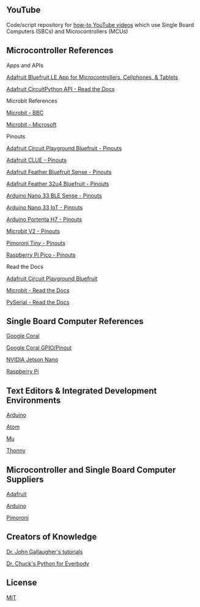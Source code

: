 ## YouTube

Code/script repository for [how-to YouTube videos](https://www.youtube.com/channel/UCDuWq2wFqeVII1KC7grySRg) which use Single Board Computers (SBCs) and Microcontrollers (MCUs)

## Microcontroller References

Apps and APIs

  [Adafruit Bluefruit LE App for Microcontrollers, Cellphones, & Tablets](https://learn.adafruit.com/bluefruit-le-connect)
  
  [Adafruit CircuitPython API - Read the Docs](https://docs.circuitpython.org/en/latest/docs/index.html)

Microbit References

  [Microbit - BBC](https://microbit.org)

  [Microbit - Microsoft](https://makecode.microbit.org)

Pinouts

  [Adafruit Circuit Playground Bluefruit - Pinouts](https://github.com/AnchorageBot/YouTube/blob/master/pinoutCPB.pdf)

  [Adafruit CLUE - Pinouts](https://github.com/AnchorageBot/YouTube/blob/master/pinoutCLUE.pdf)

  [Adafruit Feather Bluefruit Sense - Pinouts](https://github.com/AnchorageBot/YouTube/blob/master/pinoutFeatherSense.pdf)

  [Adafruit Feather 32u4 Bluefruit - Pinouts](https://github.com/AnchorageBot/YouTube/blob/master/pinoutBlueFeather32copy.png)

  [Arduino Nano 33 BLE Sense - Pinouts](https://github.com/AnchorageBot/YouTube/blob/master/pinoutNANO33sense.pdf)

  [Arduino Nano 33 IoT - Pinouts](https://github.com/AnchorageBot/YouTube/blob/master/pinoutNANO33IoT.pdf)

  [Arduino Portenta H7 - Pinouts](https://github.com/AnchorageBot/YouTube/blob/master/pinoutPortentaH7.pdf)
  
  [Microbit V2 - Pinouts](https://github.com/AnchorageBot/YouTube/blob/master/pinoutMicrobitV2.pdf)

  [Pimoroni Tiny - Pinouts](https://github.com/AnchorageBot/YouTube/blob/master/pinoutTiny.png)
  
  [Raspberry Pi Pico - Pinouts](https://github.com/AnchorageBot/YouTube/blob/master/pinoutPico.pdf)

Read the Docs

  [Adafruit Circuit Playground Bluefruit](https://docs.circuitpython.org/projects/circuitplayground/en/5.0.5/index.html)

  [Microbit - Read the Docs](https://microbit-micropython.readthedocs.io/en/latest/index.html)

  [PySerial - Read the Docs](https://pyserial.readthedocs.io/en/latest/)

## Single Board Computer References

[Google Coral](https://coral.ai)

[Google Coral GPIO/Pinout](https://github.com/AnchorageBot/YouTube/blob/master/pinoutCoral.jpeg)

[NVIDIA Jetson Nano](https://developer.nvidia.com/embedded/jetson-nano-developer-kit)

[Raspberry Pi](https://www.raspberrypi.org)

## Text Editors & Integrated Development Environments

[Arduino](https://www.arduino.cc/en/software)

[Atom](https://atom.io)

[Mu](https://codewith.mu)

[Thonny](https://thonny.org)

## Microcontroller and Single Board Computer Suppliers

[Adafruit](https://www.adafruit.com)

[Arduino](https://www.arduino.cc)

[Pimoroni](https://shop.pimoroni.com)

## Creators of Knowledge

[Dr. John Gallaugher's tutorials](https://gallaugher.com)

[Dr. Chuck's Python for Everbody](https://www.py4e.com)

## License
[MIT](https://choosealicense.com/licenses/mit/)
